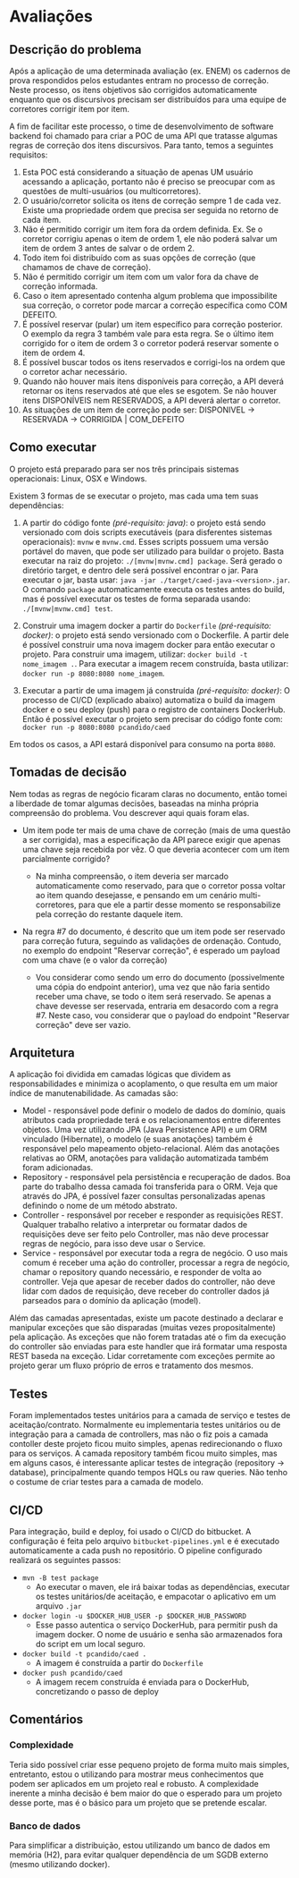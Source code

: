 # Avaliações

## Descrição do problema
Após a aplicação de uma determinada avaliação (ex. ENEM) os cadernos de
prova respondidos pelos estudantes entram no processo de correção.
Neste processo, os itens objetivos são corrigidos automaticamente
enquanto que os discursivos precisam ser distribuídos para uma equipe
de corretores corrigir item por item.

A fim de facilitar este processo, o time de desenvolvimento de software
backend foi chamado para criar a POC de uma API que tratasse algumas
regras de correção dos itens discursivos. Para tanto, temos a seguintes
requisitos:

1. Esta POC está considerando a situação de apenas UM usuário acessando
a aplicação, portanto não é preciso se preocupar com as questões de
multi-usuários (ou multicorretores).
2. O usuário/corretor solicita os itens de correção sempre 1 de cada
vez. Existe uma propriedade ordem que precisa ser seguida no retorno de
cada item.
3. Não é permitido corrigir um item fora da ordem definida. Ex. Se o
corretor corrigiu apenas o item de ordem 1, ele não poderá salvar um
item de ordem 3 antes de salvar o de ordem 2.
4. Todo item foi distribuído com as suas opções de correção (que
chamamos de chave de correção).
5. Não é permitido corrigir um item com um valor fora da chave de
correção informada.
6. Caso o item apresentado contenha algum problema que impossibilite
sua correção, o corretor pode marcar a correção específica como COM
DEFEITO.
7. É possível reservar (pular) um item específico para correção
posterior. O exemplo da regra 3 também vale para esta regra. Se o
último item corrigido for o item de ordem 3 o corretor poderá reservar
somente o item de ordem 4.
8. É possível buscar todos os itens reservados e corrigi-los na ordem
que o corretor achar necessário.
9. Quando não houver mais itens disponíveis para correção, a API deverá
retornar os itens reservados até que eles se esgotem. Se não houver
itens DISPONÍVEIS nem RESERVADOS, a API deverá alertar o corretor.
10. As situações de um item de correção pode ser: DISPONIVEL ->
RESERVADA -> CORRIGIDA | COM_DEFEITO

## Como executar

O projeto está preparado para ser nos três principais sistemas operacionais:
Linux, OSX e Windows.

Existem 3 formas de se executar o projeto, mas cada uma tem suas 
dependências:
 1. A partir do código fonte _(pré-requisito: java)_: o projeto está
 sendo versionado com dois scripts executáveis (para disferentes 
 sistemas operacionais): `mvnw` e `mvnw.cmd`. Esses scripts possuem
 uma versão portável do maven, que pode ser utilizado para buildar o
 projeto. Basta executar na raiz do projeto: `./[mvnw|mvnw.cmd] package`.
 Será gerado o diretório target, e dentro dele será possível encontrar o jar.
 Para executar o jar, basta usar: `java -jar ./target/caed-java-<version>.jar`.
 O comando `package` automaticamente executa os testes antes do build,
 mas é possível executar os testes de forma separada usando: 
 `./[mvnw|mvnw.cmd] test`.
 
 2. Construir uma imagem docker a partir do `Dockerfile` _(pré-requisito:
 docker)_: o projeto está sendo versionado com o Dockerfile. A partir dele é
 possível construir uma nova imagem docker para então executar o projeto.
 Para construir uma imagem, utilizar: `docker build -t nome_imagem .`.
 Para executar a imagem recem construída, basta utilizar: `docker run
 -p 8080:8080 nome_imagem`.
 
 3. Executar a partir de uma imagem já construída _(pré-requisito:
 docker)_: O processo de CI/CD (explicado abaixo) automatiza o build
 da imagem docker e o seu deploy (push) para o registro de containers
 DockerHub. Então é possível executar o projeto sem precisar do código
 fonte com: `docker run -p 8080:8080 pcandido/caed`
 
Em todos os casos, a API estará disponível para consumo na porta `8080`.

## Tomadas de decisão

Nem todas as regras de negócio ficaram claras no documento, então tomei
a liberdade de tomar algumas decisões, baseadas na minha 
própria compreensão do problema. Vou descrever aqui quais foram elas.

 * Um item pode ter mais de uma chave de correção (mais de uma questão
 a ser corrigida), mas a especificação da API parece exigir que apenas
 uma chave seja recebida por vêz. O que deveria acontecer com um item
 parcialmente corrigido?
   * Na minha compreensão, o item deveria ser marcado automaticamente
   como reservado, para que o corretor possa voltar ao item quando
   desejasse, e pensando em um cenário multi-corretores, para que ele
   a partir desse momento se responsabilize pela correção do restante
   daquele item.
   
 * Na regra #7 do documento, é descrito que um item pode ser reservado
  para correção futura, seguindo as validações de ordenação. Contudo,
  no exemplo do endpoint "Reservar correção", é esperado um payload 
  com uma chave (e o valor da correção)
    * Vou considerar como sendo um erro do documento (possivelmente
    uma cópia do endpoint anterior), uma vez que não faria sentido
    receber uma chave, se todo o item será reservado. Se apenas a
    chave devesse ser reservada, entraria em desacordo com a regra #7.
    Neste caso, vou considerar que o payload do endpoint "Reservar 
    correção" deve ser vazio.

## Arquitetura

A aplicação foi dividida em camadas lógicas que dividem as 
responsabilidades e minimiza o acoplamento, o que resulta em um maior
índice de manutenabilidade. As camadas são:
 * Model - responsável pode definir o modelo de dados do domínio,
 quais atributos cada propriedade terá e os relacionamentos entre
 diferentes objetos. Uma vez utilizando JPA (Java Persistence API) e
 um ORM vinculado (Hibernate), o modelo (e suas anotações) também é
 responsável pelo mapeamento objeto-relacional. Além das anotações
 relativas ao ORM, anotações para validação automatizada também foram
 adicionadas.
 * Repository - responsável pela persistência e recuperação de dados.
 Boa parte do trabalho dessa camada foi transferida para o ORM. Veja
 que através do JPA, é possível fazer consultas personalizadas apenas
 definindo o nome de um método abstrato.
 * Controller - responsável por receber e responder as requisições 
 REST. Qualquer trabalho relativo a interpretar ou formatar dados de
 requisições deve ser feito pelo Controller, mas não deve processar
 regras de negócio, para isso deve usar o Service. 
 * Service - responsável por executar toda a regra de negócio. O uso
 mais comum é receber uma ação do controller, processar a regra de
 negócio, chamar o repository quando necessário, e responder de volta
 ao controller. Veja que apesar de receber dados do controller, não
 deve lidar com dados de requisição, deve receber do controller dados
 já parseados para o domínio da aplicação (model). 
 
Além das camadas apresentadas, existe um pacote destinado a declarar e
manipular exceções que são disparadas (muitas vezes propositalmente)
pela aplicação. As exceções que não forem tratadas até o fim da 
execução do controller são enviadas para este handler que irá formatar
uma resposta REST baseda na exceção. Lidar corretamente com exceções
permite ao projeto gerar um fluxo próprio de erros e tratamento dos 
mesmos. 

## Testes

Foram implementados testes unitários para a camada de serviço e testes
de aceitação/contrato. Normalmente eu implementaria testes unitários ou de 
integração para a camada de controllers, mas não o fiz pois a camada
contoller deste projeto ficou muito simples, apenas redirecionando o
fluxo para os serviços. A camada repository também ficou muito simples,
mas em alguns casos, é interessante aplicar testes de integração 
(repository -> database), principalmente quando tempos HQLs ou raw
queries. Não tenho o costume de criar testes para a camada de modelo.

## CI/CD

Para integração, build e deploy, foi usado o CI/CD do bitbucket. A
configuração é feita pelo arquivo `bitbucket-pipelines.yml` e é
executado automaticamente a cada push no repositório.
O pipeline configurado realizará os seguintes passos:
 * `mvn -B test package`
   * Ao executar o maven, ele irá baixar todas as dependências,
   executar os testes unitários/de aceitação, e empacotar o aplicativo
   em um arquivo `.jar`
 * `docker login -u $DOCKER_HUB_USER -p $DOCKER_HUB_PASSWORD`
   * Esse passo autentica o serviço DockerHub, para permitir push
   da imagem docker. O nome de usuário e senha são armazenados fora
   do script em um local seguro.
 * `docker build -t pcandido/caed .`
   * A imagem é construída a partir do `Dockerfile`
 * `docker push pcandido/caed`
   * A imagem recem construída é enviada para o DockerHub, 
   concretizando o passo de deploy

## Comentários

### Complexidade

Teria sido possível criar esse pequeno projeto de forma muito mais
simples, entretanto, estou o utilizando para mostrar meus conhecimentos
que podem ser aplicados em um projeto real e robusto. A complexidade 
inerente a minha decisão é bem maior do que o esperado para um projeto
desse porte, mas é o básico para um projeto que se pretende escalar.

### Banco de dados

Para simplificar a distribuição, estou utilizando um banco de dados em
memória (H2), para evitar qualquer dependência de um SGDB externo
(mesmo utilizando docker).